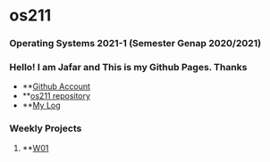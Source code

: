 # os211
### Operating Systems 2021-1 (Semester Genap 2020/2021)
### Hello! I am Jafar and This is my Github Pages. Thanks
* **[Github Account](https://github.com/abdurrohmanjafar/)
* **[os211 repository](https://github.com/abdurrohmanjafar/os211/)
* **[My Log](https://abdurrohmanjafar.github.io/os211/TXT/mylog.txt)

### Weekly Projects

1. **[W01](https://abdurrohmanjafar.github.io/os211/W01)

